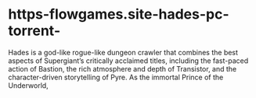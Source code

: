 # https-flowgames.site-hades-pc-torrent-
Hades is a god-like rogue-like dungeon crawler that combines the best aspects of Supergiant’s critically acclaimed titles, including the fast-paced action of Bastion, the rich atmosphere and depth of Transistor, and the character-driven storytelling of Pyre. As the immortal Prince of the Underworld,
